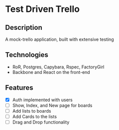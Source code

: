 # Test Driven Trello

## Description
A mock-trello application, built with extensive testing

## Technologies
- RoR, Postgres, Capybara, Rspec, FactoryGirl
- Backbone and React on the front-end

## Features
- [x] Auth implemented with users
- [ ] Show, Index, and New page for boards
- [ ] Add lists to boards
- [ ] Add Cards to the lists
- [ ] Drag and Drop functionality
